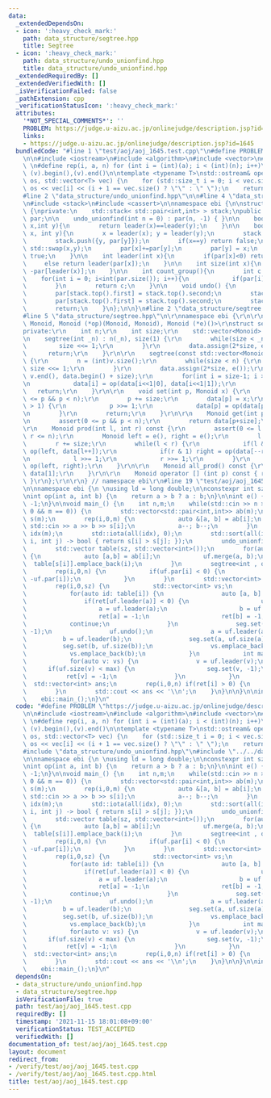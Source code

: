 ```yaml
---
data:
  _extendedDependsOn:
  - icon: ':heavy_check_mark:'
    path: data_structure/segtree.hpp
    title: Segtree
  - icon: ':heavy_check_mark:'
    path: data_structure/undo_unionfind.hpp
    title: data_structure/undo_unionfind.hpp
  _extendedRequiredBy: []
  _extendedVerifiedWith: []
  _isVerificationFailed: false
  _pathExtension: cpp
  _verificationStatusIcon: ':heavy_check_mark:'
  attributes:
    '*NOT_SPECIAL_COMMENTS*': ''
    PROBLEM: https://judge.u-aizu.ac.jp/onlinejudge/description.jsp?id=1645
    links:
    - https://judge.u-aizu.ac.jp/onlinejudge/description.jsp?id=1645
  bundledCode: "#line 1 \"test/aoj/aoj_1645.test.cpp\"\n#define PROBLEM \"https://judge.u-aizu.ac.jp/onlinejudge/description.jsp?id=1645\"\
    \n\n#include <iostream>\n#include <algorithm>\n#include <vector>\n#include <numeric>\n\
    \ \n#define rep(i, a, n) for (int i = (int)(a); i < (int)(n); i++)\n#define all(v)\
    \ (v).begin(),(v).end()\n\ntemplate <typename T>\nstd::ostream& operator<<(std::ostream&\
    \ os, std::vector<T> vec) {\n    for (std::size_t i = 0; i < vec.size(); i++)\
    \ os << vec[i] << (i + 1 == vec.size() ? \"\" : \" \");\n    return os;\n}\n\n\
    #line 2 \"data_structure/undo_unionfind.hpp\"\n\n#line 4 \"data_structure/undo_unionfind.hpp\"\
    \n#include <stack>\n#include <cassert>\n\nnamespace ebi {\n\nstruct undo_unionfind\
    \ {\nprivate:\n    std::stack< std::pair<int,int> > stack;\npublic:\n    std::vector<int>\
    \ par;\n\n    undo_unionfind(int n = 0) : par(n, -1) { }\n\n    bool same(int\
    \ x,int y){\n        return leader(x)==leader(y);\n    }\n\n    bool merge(int\
    \ x, int y){\n        x = leader(x); y = leader(y);\n        stack.push({x, par[x]});\n\
    \        stack.push({y, par[y]});\n        if(x==y) return false;\n        if(par[x]>par[y])\
    \ std::swap(x,y);\n        par[x]+=par[y];\n        par[y] = x;\n        return\
    \ true;\n    }\n\n    int leader(int x){\n        if(par[x]<0) return x;\n   \
    \     else return leader(par[x]);\n    }\n\n    int size(int x){\n        return\
    \ -par[leader(x)];\n    }\n\n    int count_group(){\n        int c = 0;\n    \
    \    for(int i = 0; i<int(par.size()); i++){\n            if(par[i]<0) c++; \n\
    \        }\n        return c;\n    }\n\n    void undo() {\n        assert(!stack.empty());\n\
    \        par[stack.top().first] = stack.top().second;\n        stack.pop();\n\
    \        par[stack.top().first] = stack.top().second;\n        stack.pop();\n\
    \        return;\n    }\n};\n\n}\n#line 2 \"data_structure/segtree.hpp\"\n\r\n\
    #line 5 \"data_structure/segtree.hpp\"\n\r\nnamespace ebi {\r\n\r\ntemplate<class\
    \ Monoid, Monoid (*op)(Monoid, Monoid), Monoid (*e)()>\r\nstruct segtree {\r\n\
    private:\r\n    int n;\r\n    int size;\r\n    std::vector<Monoid> data;\r\npublic:\r\
    \n    segtree(int _n) : n(_n), size(1) {\r\n        while(size < _n) {\r\n   \
    \         size <<= 1;\r\n        }\r\n        data.assign(2*size, e());\r\n  \
    \      return;\r\n    }\r\n\r\n    segtree(const std::vector<Monoid> &v) : size(1)\
    \ {\r\n        n = (int)v.size();\r\n        while(size < n) {\r\n           \
    \ size <<= 1;\r\n        }\r\n        data.assign(2*size, e());\r\n        std::copy(v.begin(),\
    \ v.end(), data.begin() + size);\r\n        for(int i = size-1; i > 0; i--) {\r\
    \n            data[i] = op(data[i<<1|0], data[i<<1|1]);\r\n        }\r\n     \
    \   return;\r\n    }\r\n\r\n    void set(int p, Monoid x) {\r\n        assert(0\
    \ <= p && p < n);\r\n        p += size;\r\n        data[p] = x;\r\n        while(p\
    \ > 1) {\r\n            p >>= 1;\r\n            data[p] = op(data[p<<1|0], data[p<<1|1]);\r\
    \n        }\r\n        return;\r\n    }\r\n\r\n    Monoid get(int p) const {\r\
    \n        assert(0 <= p && p < n);\r\n        return data[p+size];\r\n    }\r\n\
    \r\n    Monoid prod(int l, int r) const {\r\n        assert(0 <= l && l <= r &&\
    \ r <= n);\r\n        Monoid left = e(), right = e();\r\n        l += size;\r\n\
    \        r += size;\r\n        while(l < r) {\r\n            if(l & 1) left =\
    \ op(left, data[l++]);\r\n            if(r & 1) right = op(data[--r], right);\r\
    \n            l >>= 1;\r\n            r >>= 1;\r\n        }\r\n        return\
    \ op(left, right);\r\n    }\r\n\r\n    Monoid all_prod() const {\r\n        return\
    \ data[1];\r\n    }\r\n\r\n    Monoid operator [] (int p) const { return data[size+p];\
    \ }\r\n};\r\n\r\n} // namespace ebi\r\n#line 19 \"test/aoj/aoj_1645.test.cpp\"\
    \n\nnamespace ebi {\n \nusing ld = long double;\n\nconstexpr int sz = 100010;\n\
    \nint op(int a, int b) {\n    return a > b ? a : b;\n}\n\nint e() {\n    return\
    \ -1;\n}\n\nvoid main_() {\n    int n,m;\n    while(std::cin >> n >> m, !(n ==\
    \ 0 && m == 0)) {\n        std::vector<std::pair<int,int>> ab(m);\n        std::vector<int>\
    \ s(m);\n        rep(i,0,m) {\n            auto &[a, b] = ab[i];\n           \
    \ std::cin >> a >> b >> s[i];\n            a--; b--;\n        }\n        std::vector<int>\
    \ idx(m);\n        std::iota(all(idx), 0);\n        std::sort(all(idx), [&](int\
    \ i, int j) -> bool { return s[i] > s[j]; });\n        undo_unionfind uf(n);\n\
    \        std::vector table(sz, std::vector<int>());\n        for(auto i: idx)\
    \ {\n            auto [a,b] = ab[i];\n            uf.merge(a, b);\n          \
    \  table[s[i]].emplace_back(i);\n        }\n        segtree<int , op, e> seg(n);\n\
    \        rep(i,0,n) {\n            if(uf.par[i] < 0) {\n                seg.set(i,\
    \ -uf.par[i]);\n            }\n        }\n        std::vector<int> ret(n, 1);\n\
    \        rep(i,0,sz) {\n            std::vector<int> vs;\n            std::reverse(all(table[i]));\n\
    \            for(auto id: table[i]) {\n                auto [a, b] = ab[id];\n\
    \                if(ret[uf.leader(a)] < 0) {\n                    uf.undo();\n\
    \                    a = uf.leader(a);\n                    b = uf.leader(b);\n\
    \                    ret[a] = -1;\n                    ret[b] = -1;\n        \
    \            continue;\n                }\n                seg.set(uf.leader(a),\
    \ -1);\n                uf.undo();\n                a = uf.leader(a);\n      \
    \          b = uf.leader(b);\n                seg.set(a, uf.size(a));\n      \
    \          seg.set(b, uf.size(b));\n                vs.emplace_back(a);\n    \
    \            vs.emplace_back(b);\n            }\n            int max = seg.all_prod();\n\
    \            for(auto v: vs) {\n                v = uf.leader(v);\n          \
    \      if(uf.size(v) < max) {\n                    seg.set(v, -1);\n         \
    \           ret[v] = -1;\n                }\n            }\n        }\n      \
    \  std::vector<int> ans;\n        rep(i,0,n) if(ret[i] > 0) {\n            ans.emplace_back(i+1);\n\
    \        }\n        std::cout << ans << '\\n';\n    }\n}\n\n}\n\nint main() {\n\
    \    ebi::main_();\n}\n"
  code: "#define PROBLEM \"https://judge.u-aizu.ac.jp/onlinejudge/description.jsp?id=1645\"\
    \n\n#include <iostream>\n#include <algorithm>\n#include <vector>\n#include <numeric>\n\
    \ \n#define rep(i, a, n) for (int i = (int)(a); i < (int)(n); i++)\n#define all(v)\
    \ (v).begin(),(v).end()\n\ntemplate <typename T>\nstd::ostream& operator<<(std::ostream&\
    \ os, std::vector<T> vec) {\n    for (std::size_t i = 0; i < vec.size(); i++)\
    \ os << vec[i] << (i + 1 == vec.size() ? \"\" : \" \");\n    return os;\n}\n\n\
    #include \"data_structure/undo_unionfind.hpp\"\n#include \"../../data_structure/segtree.hpp\"\
    \n\nnamespace ebi {\n \nusing ld = long double;\n\nconstexpr int sz = 100010;\n\
    \nint op(int a, int b) {\n    return a > b ? a : b;\n}\n\nint e() {\n    return\
    \ -1;\n}\n\nvoid main_() {\n    int n,m;\n    while(std::cin >> n >> m, !(n ==\
    \ 0 && m == 0)) {\n        std::vector<std::pair<int,int>> ab(m);\n        std::vector<int>\
    \ s(m);\n        rep(i,0,m) {\n            auto &[a, b] = ab[i];\n           \
    \ std::cin >> a >> b >> s[i];\n            a--; b--;\n        }\n        std::vector<int>\
    \ idx(m);\n        std::iota(all(idx), 0);\n        std::sort(all(idx), [&](int\
    \ i, int j) -> bool { return s[i] > s[j]; });\n        undo_unionfind uf(n);\n\
    \        std::vector table(sz, std::vector<int>());\n        for(auto i: idx)\
    \ {\n            auto [a,b] = ab[i];\n            uf.merge(a, b);\n          \
    \  table[s[i]].emplace_back(i);\n        }\n        segtree<int , op, e> seg(n);\n\
    \        rep(i,0,n) {\n            if(uf.par[i] < 0) {\n                seg.set(i,\
    \ -uf.par[i]);\n            }\n        }\n        std::vector<int> ret(n, 1);\n\
    \        rep(i,0,sz) {\n            std::vector<int> vs;\n            std::reverse(all(table[i]));\n\
    \            for(auto id: table[i]) {\n                auto [a, b] = ab[id];\n\
    \                if(ret[uf.leader(a)] < 0) {\n                    uf.undo();\n\
    \                    a = uf.leader(a);\n                    b = uf.leader(b);\n\
    \                    ret[a] = -1;\n                    ret[b] = -1;\n        \
    \            continue;\n                }\n                seg.set(uf.leader(a),\
    \ -1);\n                uf.undo();\n                a = uf.leader(a);\n      \
    \          b = uf.leader(b);\n                seg.set(a, uf.size(a));\n      \
    \          seg.set(b, uf.size(b));\n                vs.emplace_back(a);\n    \
    \            vs.emplace_back(b);\n            }\n            int max = seg.all_prod();\n\
    \            for(auto v: vs) {\n                v = uf.leader(v);\n          \
    \      if(uf.size(v) < max) {\n                    seg.set(v, -1);\n         \
    \           ret[v] = -1;\n                }\n            }\n        }\n      \
    \  std::vector<int> ans;\n        rep(i,0,n) if(ret[i] > 0) {\n            ans.emplace_back(i+1);\n\
    \        }\n        std::cout << ans << '\\n';\n    }\n}\n\n}\n\nint main() {\n\
    \    ebi::main_();\n}\n"
  dependsOn:
  - data_structure/undo_unionfind.hpp
  - data_structure/segtree.hpp
  isVerificationFile: true
  path: test/aoj/aoj_1645.test.cpp
  requiredBy: []
  timestamp: '2021-11-15 18:01:08+09:00'
  verificationStatus: TEST_ACCEPTED
  verifiedWith: []
documentation_of: test/aoj/aoj_1645.test.cpp
layout: document
redirect_from:
- /verify/test/aoj/aoj_1645.test.cpp
- /verify/test/aoj/aoj_1645.test.cpp.html
title: test/aoj/aoj_1645.test.cpp
---
```

